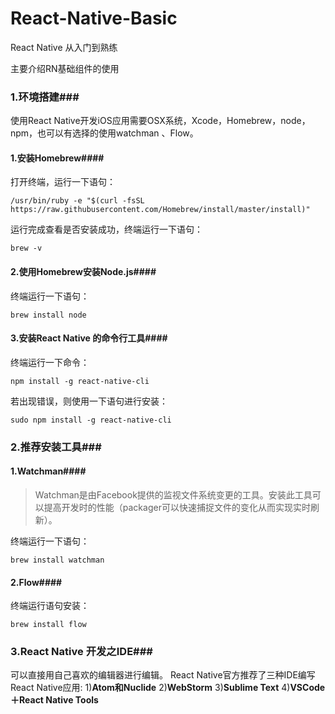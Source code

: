 # React-Native-Basic
React Native 从入门到熟练

主要介绍RN基础组件的使用

### 1.环境搭建###

使用React Native开发iOS应用需要OSX系统，Xcode，Homebrew，node，npm，也可以有选择的使用watchman 、Flow。

#### 1.安装Homebrew####

打开终端，运行一下语句：

```
/usr/bin/ruby -e "$(curl -fsSL https://raw.githubusercontent.com/Homebrew/install/master/install)"
```

运行完成查看是否安装成功，终端运行一下语句：

```
brew -v
```

#### 2.使用Homebrew安装Node.js####

终端运行一下语句：

```
brew install node
```

#### 3.安装React Native 的命令行工具####

终端运行一下命令：

```
npm install -g react-native-cli
```

若出现错误，则使用一下语句进行安装：

```
sudo npm install -g react-native-cli
```

### 2.推荐安装工具###

#### 1.Watchman####

> Watchman是由Facebook提供的监视文件系统变更的工具。安装此工具可以提高开发时的性能（packager可以快速捕捉文件的变化从而实现实时刷新）。

终端运行一下语句：

```
brew install watchman
```

#### 2.Flow####

终端运行语句安装：

```
brew install flow
```

### 3.React Native 开发之IDE###

可以直接用自己喜欢的编辑器进行编辑。
React Native官方推荐了三种IDE编写React Native应用:
1)**Atom和Nuclide**
2)**WebStorm**
3)**Sublime Text**
4)**VSCode＋React Native Tools**



